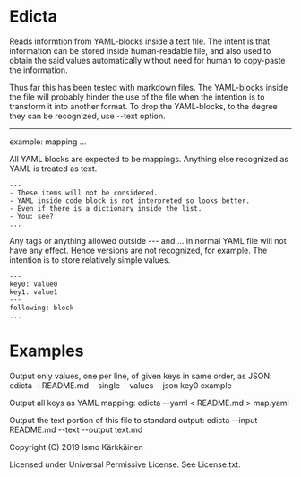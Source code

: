 # Edicta

Reads informtion from YAML-blocks inside a text file. The intent is that information can be stored inside human-readable file, and also used to obtain the said values automatically without need for human to copy-paste the information.

Thus far this has been tested with markdown files. The YAML-blocks inside the file will probably hinder the use of the file when the intention is to transform it into another format. To drop the YAML-blocks, to the degree they can be recognized, use --text option.

---
example: mapping
...

All YAML blocks are expected to be mappings. Anything else recognized as YAML is treated as text.

```
---
- These items will not be considered.
- YAML inside code block is not interpreted so looks better.
- Even if there is a dictionary inside the list.
- You: see?
...
```

Any tags or anything allowed outside --- and ... in normal YAML file will not have any effect. Hence versions are not recognized, for example. The intention is to store relatively simple values.

```
---
key0: value0
key1: value1
---
following: block
...
```

# Examples

Output only values, one per line, of given keys in same order, as JSON:
    edicta -i README.md --single --values --json key0 example

Output all keys as YAML mapping:
    edicta --yaml < README.md > map.yaml

Output the text portion of this file to standard output:
    edicta --input README.md --text --output text.md


Copyright (C) 2019 Ismo Kärkkäinen

Licensed under Universal Permissive License. See License.txt.
